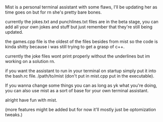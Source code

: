 Mist is a personal terminal assistant with some flaws, I'll be updating her as time goes on but for rn she's pretty bare bones.

currently the jokes.txt and punchlines.txt files are in the beta stage, you can add all your own jokes and stuff but just remember that they're still being updated.

the games.cpp file is the oldest of the files besides from mist so the code is kinda shitty because i was still trying to get a grasp of c++.

currently the joke files wont print properly without the underlines but im working on a solution rn.

if you want the assistant to run in your terminal on startup simply put it into the bash.rc file.
/path/to/mist (don't put in mist.cpp put in the executable).

If you wanna change some things you can as long as yk what you're doing, you can also use mist as a sort of base for your own terminal assistant.

alright have fun with mist.

(more features might be added but for now it'll mostly just be optomization tweaks.)

